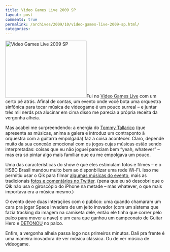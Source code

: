 ```yaml
---
title: Video Games Live 2009 SP
layout: post
comments: true
permalink: /archives/2009/10/video-games-live-2009-sp.html/
categories:
---
```

<img class="alignright size-full wp-image-3494 right" src="//chester.me/wp-content/uploads/2009/10/vgl.jpg" alt="Video Games Live 2009 SP" width="256" height="179" />Fui no [Video Games Live][1] com um certo pé atrás. Afinal de contas, um evento onde você bota uma orquestra sinfônica para tocar música de videogame é um pouco surreal &#8211; e juntar três mil nerds pra alucinar em cima disso me parecia a própria receita da vergonha alheia.

Mas acabei me surpreendendo: a energia do [Tommy Tallarico][2] (que apresenta as músicas, anima a galera e introduz um contraponto à orquestra com a guitarra empolgada) faz a coisa acontecer. Claro, depende muito da sua conexão emocional com os jogos cujas músicas estão sendo interpretadas: coisas que eu não joguei pareciam bem &#8220;yeah, whatever&#8221; &#8211; mas era só pintar algo mais familiar que eu me empolgava um pouco.

Uma das características do show é que eles estimulam fotos e filmes &#8211; e o HSBC Brasil mandou muito bem ao disponbilizar uma rede Wi-Fi. Isso me permitiu usar o Qik para filmar [algumas músicas do evento][3], mais as tradicionais [fotos e comentários no Twitter][4]. (pena que eu só descobri que o Qik não usa o giroscópio do iPhone na metade &#8211; mas whatever, o que mais importava era a música mesmo.)

O evento deve duas interações com o público: uma quando chamaram um cara pra jogar Space Invaders de um jeito inovador (com um sistema que fazia tracking da imagem na camiseta dele, então ele tinha que correr pelo palco para mover a nave) e um cara que ganhou um campeonato de Guitar Hero e [DETONOU][5] no palco.

Enfim, a vergonha alheia passa logo nos primeiros minutos. Dali pra frente é uma maneira inovadora de ver música clássica. Ou de ver música de videogame.

 [1]: http://www.videogameslive.com
 [2]: http://en.wikipedia.org/wiki/Tommy_Tallarico
 [3]: http://qik.com/chesterbr
 [4]: http://twitter.com/chesterbr
 [5]: http://qik.com/video/3130654
